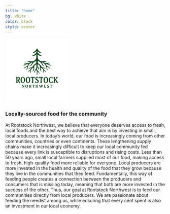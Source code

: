 ```yaml
---
title: "home"
bg: white
color: black
style: center
---
```


<img width="200px" src="img/rootstock.png">

### Locally-sourced food for the community

At Rootstock Northwest, we believe that everyone deserves access to
fresh, local foods and the best way to achieve that aim is by
investing in small, local producers. In today’s world, our food is
increasingly coming from other communities, countries or even
continents. These lengthening supply chains make it increasingly
difficult to keep our local community fed because every link is
susceptible to disruptions and rising costs. Less than 50 years ago,
small local farmers supplied most of our food, making access to fresh,
high-quality food more reliable for everyone. Local producers are more
invested in the health and quality of the food that they grow because
they live in the communities that they feed. Fundamentally, this way
of feeding people creates a connection between the producers and
consumers that is missing today, meaning that both are more invested
in the success of the other. Thus, our goal at Rootstock Northwest is
to feed our communities directly from local producers. We are
passionate about feeding the needist among us, while ensuring that
every cent spent is also an investment in our local economy.

